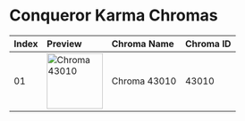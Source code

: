 # Conqueror Karma Chromas

| Index | Preview | Chroma Name | Chroma ID |
|:---|:---|:---|:---|
| 01 | <img src='https://raw.communitydragon.org/latest/plugins/rcp-be-lol-game-data/global/default/v1/champion-chroma-images/43/43010.png' alt='Chroma 43010' width='100'> | Chroma 43010 | 43010 |
